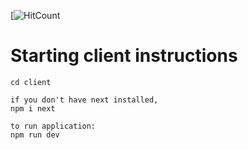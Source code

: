 [![HitCount](https://img.shields.io/endpoint?url=https%3A%2F%2Fhits.dwyl.com%2Fangeladev333%2Fhack-the-6ix.json%3Fcolor%3Dpink)

# Starting client instructions

```
cd client

if you don't have next installed,
npm i next

to run application:
npm run dev
```
